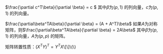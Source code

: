 $\frac{\partial c^T\beta}{\partial \beta} = c $
其中$\beta$为$(p, 1)$ 的列向量，$c$为$(p, 1)$ 的列向量。

$\frac{\partial\beta^TA\beta}{\partial \beta} = (A + A^T)\beta$
如果$A$为对称矩阵，则$\frac{\partial\beta^TA\beta}{\partial \beta} = 2A\beta$
其中$\beta$为$(p, 1)$ 的列向量，$A$为$(p, p)$ 的矩阵。

矩阵转置性质：$(X^TY)^T = Y^TX$\\[\\]\\(\\)